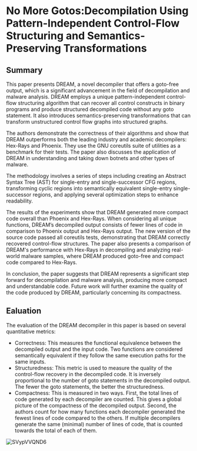 # No More Gotos:Decompilation Using Pattern-Independent Control-Flow Structuring and Semantics-Preserving Transformations

## Summary

This paper presents DREAM, a novel decompiler that offers a goto-free output, which is a significant advancement in the field of decompilation and malware analysis. DREAM employs a unique pattern-independent control-flow structuring algorithm that can recover all control constructs in binary programs and produce structured decompiled code without any goto statement. It also introduces semantics-preserving transformations that can transform unstructured control flow graphs into structured graphs.

The authors demonstrate the correctness of their algorithms and show that DREAM outperforms both the leading industry and academic decompilers: Hex-Rays and Phoenix. They use the GNU coreutils suite of utilities as a benchmark for their tests. The paper also discusses the application of DREAM in understanding and taking down botnets and other types of malware.

The methodology involves a series of steps including creating an Abstract Syntax Tree (AST) for single-entry and single-successor CFG regions, transforming cyclic regions into semantically equivalent single-entry single-successor regions, and applying several optimization steps to enhance readability.

The results of the experiments show that DREAM generated more compact code overall than Phoenix and Hex-Rays. When considering all unique functions, DREAM’s decompiled output consists of fewer lines of code in comparison to Phoenix output and Hex-Rays output. The new version of the source code passed all coreutils tests, demonstrating that DREAM correctly recovered control-flow structures. The paper also presents a comparison of DREAM's performance with Hex-Rays in decompiling and analyzing real-world malware samples, where DREAM produced goto-free and compact code compared to Hex-Rays.

In conclusion, the paper suggests that DREAM represents a significant step forward for decompilation and malware analysis, producing more compact and understandable code. Future work will further examine the quality of the code produced by DREAM, particularly concerning its compactness.


## Ealuation

The evaluation of the DREAM decompiler in this paper is based on several quantitative metrics:
- Correctness: This measures the functional equivalence between the decompiled output and the input code. Two functions are considered semantically equivalent if they follow the same execution paths for the same inputs.
- Structuredness: This metric is used to measure the quality of the control-flow recovery in the decompiled code. It is inversely proportional to the number of goto statements in the decompiled output. The fewer the goto statements, the better the structuredness.
- Compactness: This is measured in two ways. First, the total lines of code generated by each decompiler are counted. This gives a global picture of the compactness of the decompiled output. Second, the authors count for how many functions each decompiler generated the fewest lines of code compared to the others. If multiple decompilers generate the same (minimal) number of lines of code, that is counted towards the total of each of them.

![SVypVVQND6](https://github.com/IAPCP/Decompiler-SoK/assets/11942934/b492688c-ff3e-4118-ab93-509eab07a580)
